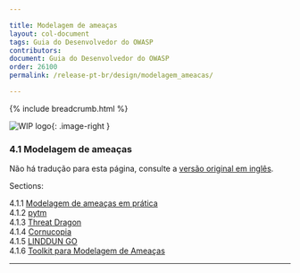 ```yaml
---

title: Modelagem de ameaças
layout: col-document
tags: Guia do Desenvolvedor do OWASP
contributors:
document: Guia do Desenvolvedor do OWASP
order: 26100
permalink: /release-pt-br/design/modelagem_ameacas/

---
```


{% include breadcrumb.html %}

<style type="text/css">
.image-right {
  height: 180px;
  display: block;
  margin-left: auto;
  margin-right: auto;
  float: right;
}
</style>

![WIP logo](../../../assets/images/dg_wip.png "Trabalho em andamento"){: .image-right }

### 4.1 Modelagem de ameaças

Não há tradução para esta página, consulte a [versão original em inglês][release0601].

Sections:

4.1.1 [Modelagem de ameaças em prática](01-threat-modeling.md)  
4.1.2 [pytm](02-pytm.md)  
4.1.3 [Threat Dragon](03-threat-dragon.md)  
4.1.4 [Cornucopia](04-cornucopia.md)  
4.1.5 [LINDDUN GO](05-linddun-go.md)  
4.1.6 [Toolkit para Modelagem de Ameaças](06-toolkit.md)  

----

[release0601]: https://github.com/OWASP/www-project-developer-guide/blob/main/draft/06-design/01-threat-modeling/toc.md
